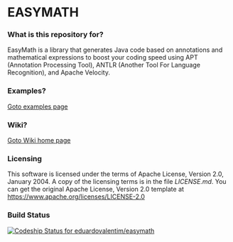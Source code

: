 # EASYMATH #

### What is this repository for? ###

EasyMath is a library that generates Java code based on annotations and mathematical expressions to boost your coding speed using APT (Annotation Processing Tool), ANTLR (Another Tool For Language Recognition), and Apache Velocity.

### Examples? ###

[Goto examples page](https://github.com/eduardovalentim/easymath/wiki/Examples)

### Wiki? ###

[Goto Wiki home page](https://github.com/eduardovalentim/easymath/wiki)

### Licensing ###

This software is licensed under the terms of Apache License, Version 2.0, January 2004.
A copy of the licensing terms is in the file _LICENSE.md_.
You can get the original Apache License, Version 2.0 template at https://www.apache.org/licenses/LICENSE-2.0

### Build Status ###

[ ![Codeship Status for eduardovalentim/easymath](https://app.codeship.com/projects/991f3cd0-76c8-0134-1c1c-72db67b0714c/status?branch=master)](https://app.codeship.com/projects/179680)
